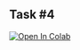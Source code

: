 ## Task #4

[![Open In Colab](https://colab.research.google.com/assets/colab-badge.svg)](https://colab.research.google.com/github/SVizor42/TGT/blob/main/Task_4/Task4.ipynb)
